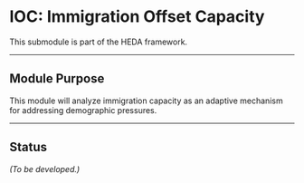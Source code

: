# IOC: Immigration Offset Capacity

This submodule is part of the HEDA framework.

---

## Module Purpose

This module will analyze immigration capacity as an adaptive mechanism for addressing demographic pressures.

---

## Status

_(To be developed.)_

